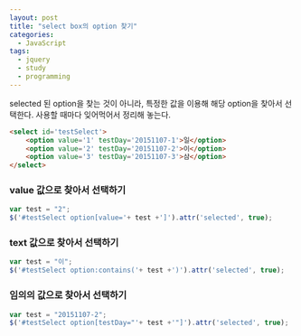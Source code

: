 ```yaml
---
layout: post
title: "select box의 option 찾기"
categories:
  - JavaScript
tags:
  - jquery
  - study
  - programming
---
```


selected 된 option을 찾는 것이 아니라, 특정한 값을 이용해 해당 option을 찾아서 선택한다. 사용할 때마다 잊어먹어서 정리해 놓는다.

```html
<select id='testSelect'>
    <option value='1' testDay='20151107-1'>일</option>
    <option value='2' testDay='20151107-2'>이</option>
    <option value='3' testDay='20151107-3'>삼</option>
</select>
```

### value 값으로 찾아서 선택하기

```javascript
var test = "2";
$('#testSelect option[value='+ test +']').attr('selected', true);
```

### text 값으로 찾아서 선택하기

```javascript
var test = "이";
$('#testSelect option:contains('+ test +')').attr('selected', true);
```

### 임의의 값으로 찾아서 선택하기

```javascript
var test = "20151107-2";
$('#testSelect option[testDay="'+ test +'"]').attr('selected', true);
```
